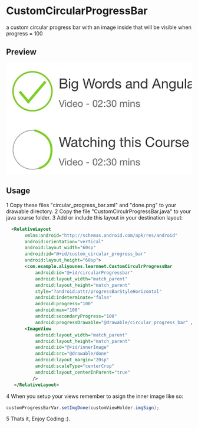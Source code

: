 # CustomCircularProgressBar
a custom circular progress bar with an image inside that will be visible when progress = 100 

## Preview
![Demo image](/Images/demo.jpg)

## Usage
1 Copy these files "circular_progress_bar.xml" and "done.png" to your drawable directory.
2 Copy the file "CustomCirculrProgressBar.java" to your java sourse folder.
3 Add or include this layout in your destination layout:
```xml
  <RelativeLayout
       xmlns:android="http://schemas.android.com/apk/res/android"
       android:orientation="vertical"
       android:layout_width="60sp"
       android:id="@+id/custom_circular_progress_bar"
       android:layout_height="60sp">
       <com.example.aliyounes.learnnet.CustomCirculrProgressBar
           android:id="@+id/circularProgressbar"
           android:layout_width="match_parent"
           android:layout_height="match_parent"
           style="?android:attr/progressBarStyleHorizontal"
           android:indeterminate="false"
           android:progress="100"
           android:max="100"
           android:secondaryProgress="100"
           android:progressDrawable="@drawable/circular_progress_bar" />
       <ImageView
           android:layout_width="match_parent"
           android:layout_height="match_parent"
           android:id="@+id/innerImage"
           android:src="@drawable/done"
           android:layout_margin="20sp"
           android:scaleType="centerCrop"
           android:layout_centerInParent="true"
          />
   </RelativeLayout>
```
4 When you setup your views remember to asign the inner image like so:
```Java
customProgressBarVar.setImgDone(customViewHolder.imgSign);  
```
5 Thats it, Enjoy Coding :).
